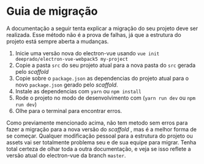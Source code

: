 # Guia de migração

A documentação a seguir tenta explicar a migração do seu projeto deve ser realizada. Esse método não é a prova de falhas, já que a estrutura do projeto está sempre aberta a mudanças. 

1. Inicie uma versão nova do electron-vue usando `vue init deeprado/electron-vue-webpack5 my-project`
2. Copie a pasta `src` do seu projeto atual para a nova pasta do `src` gerada pelo _scaffold_
3. Copie sobre o `package.json` as dependencias do projeto atual para o novo `package.json` gerado pelo _scaffold_.
4. Instale as dependencias com `yarn` ou `npm install`
5. Rode o projeto no modo de desenvolvimento com \(`yarn run dev` ou `npm run dev`\)
6. Olhe para o terminal para encontrar erros.

Como previamente mencionado acima, não tem metodo sem erros para fazer a migração para a nova versão do _scaffold_ , mas é a melhor forma de se começar.
Qualquer modificação pessoal para a estrutura do projeto ou assets vai ser totalmente problema seu e de sua equipe para migrar. 
Tenha total certeza de olhar toda a outra documentação, e veja se isso reflete a versão atual do electron-vue da branch `master`.
